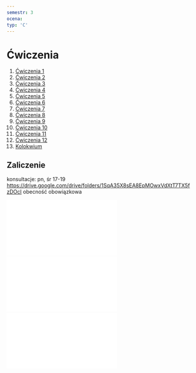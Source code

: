 ```yaml
---
semestr: 3
ocena: 
typ: 'C'
---
```


# Ćwiczenia
1. [Ćwiczenia 1](/Notatki/Semestr%203/Architektura%20komputerów%201/Ćwiczenia/Ćwiczenia%201/Ćwiczenia%201.md)
2. [Ćwiczenia 2](/Notatki/Semestr%203/Architektura%20komputerów%201/Ćwiczenia/Ćwiczenia%202/Ćwiczenia%202.md)
3. [Ćwiczenia 3](/Notatki/Semestr%203/Architektura%20komputerów%201/Ćwiczenia/Ćwiczenia%203/Ćwiczenia%203.md)
4. [Ćwiczenia 4](/Notatki/Semestr%203/Architektura%20komputerów%201/Ćwiczenia/Ćwiczenia%204/Ćwiczenia%204.md)
5. [Ćwiczenia 5](/Notatki/Semestr%203/Architektura%20komputerów%201/Ćwiczenia/Ćwiczenia%205/Ćwiczenia%205.md)
6. [Ćwiczenia 6](/Notatki/Semestr%203/Architektura%20komputerów%201/Ćwiczenia/Ćwiczenia%206/Ćwiczenia%206.md)
7. [Ćwiczenia 7](/Notatki/Semestr%203/Architektura%20komputerów%201/Ćwiczenia/Ćwiczenia%207/Ćwiczenia%207.md)
8. [Ćwiczenia 8](/Notatki/Semestr%203/Architektura%20komputerów%201/Ćwiczenia/Ćwiczenia%208/Ćwiczenia%208.md)
9. [Ćwiczenia 9](/Notatki/Semestr%203/Architektura%20komputerów%201/Ćwiczenia/Ćwiczenia%209/Ćwiczenia%209.md)
10. [Ćwiczenia 10](/Notatki/Semestr%203/Architektura%20komputerów%201/Ćwiczenia/Ćwiczenia%2010/Ćwiczenia%2010.md)
11. [Ćwiczenia 11](/Notatki/Semestr%203/Architektura%20komputerów%201/Ćwiczenia/Ćwiczenia%2011/Ćwiczenia%2011.md)
12. [Ćwiczenia 12](/Notatki/Semestr%203/Architektura%20komputerów%201/Ćwiczenia/Ćwiczenia%2012/Ćwiczenia%2012.md)
13. [Kolokwium](/Notatki/Semestr%203/Architektura%20komputerów%201/Ćwiczenia/Kolokwium/Kolokwium.md)

## Zaliczenie
konsultacje: pn, śr 17-19
https://drive.google.com/drive/folders/1SqA35X8sEA8EpMOwxVdXtT7TX5fzDOcI
obecność obowiązkowa

![](/Notatki/Semestr%203/Architektura%20komputerów%201/Ćwiczenia/rozwiazania.pdf)
![](/Notatki/Semestr%203/Architektura%20komputerów%201/Ćwiczenia/rysunki.pdf)
![](/Notatki/Semestr%203/Architektura%20komputerów%201/Ćwiczenia/AK1_LISTY_2_8.pdf)